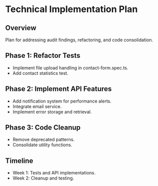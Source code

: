 # Technical Implementation Plan

## Overview
Plan for addressing audit findings, refactoring, and code consolidation.

## Phase 1: Refactor Tests
- Implement file upload handling in contact-form.spec.ts.
- Add contact statistics test.

## Phase 2: Implement API Features
- Add notification system for performance alerts.
- Integrate email service.
- Implement error storage and retrieval.

## Phase 3: Code Cleanup
- Remove deprecated patterns.
- Consolidate utility functions.

## Timeline
- Week 1: Tests and API implementations.
- Week 2: Cleanup and testing.
